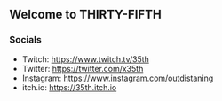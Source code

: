 ## Welcome to THIRTY-FIFTH





### Socials
 - Twitch:  https://www.twitch.tv/35th
 - Twitter:   https://twitter.com/x35th
 - Instagram: https://www.instagram.com/outdistaning
 - itch.io: https://35th.itch.io
 
 
